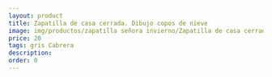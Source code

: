 ```yaml
---
layout: product
title: Zapatilla de casa cerrada. Dibujo copos de nieve
image: img/productos/zapatilla señora invierno/Zapatilla de casa cerrada. Dibujo copos de nieve=20=gris Cabrera.webp
price: 20
tags: gris Cabrera
description: 
order: 0
---
```

